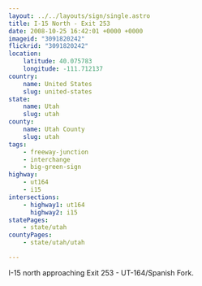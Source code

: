 ```yaml
---
layout: ../../layouts/sign/single.astro
title: I-15 North - Exit 253
date: 2008-10-25 16:42:01 +0000 +0000
imageid: "3091820242"
flickrid: "3091820242"
location:
    latitude: 40.075783
    longitude: -111.712137
country:
    name: United States
    slug: united-states
state:
    name: Utah
    slug: utah
county:
    name: Utah County
    slug: utah
tags:
    - freeway-junction
    - interchange
    - big-green-sign
highway:
    - ut164
    - i15
intersections:
    - highway1: ut164
      highway2: i15
statePages:
    - state/utah
countyPages:
    - state/utah/utah

---
```

I-15 north approaching Exit 253 - UT-164/Spanish Fork.